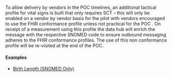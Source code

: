 To allow delivery by vendors in the POC timelines, an additional tactical profile for vital signs is built that only requires SCT – this will only be enabled on a vendor by vendor basis for the pilot with vendors encouraged to use the FHIR conformance profile unless not practical for the POC . On receipt of a measurement using this profile the data hub will enrich the message with the respective SNOMED code to ensure outbound messaging adheres to the FHIR conformance profiles. The use of this non conformance profile will be re-visited at the end of the POC.

#### Examples

- [Birth Length (SNOMED Only)](ncdhc-observation-bodyheight-example.html)